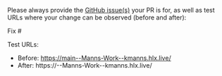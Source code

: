 Please always provide the [GitHub issue(s)](../issues) your PR is for, as well as test URLs where your change can be observed (before and after):

Fix #<gh-issue-id>

Test URLs:
- Before: https://main--Manns-Work--kmanns.hlx.live/
- After: https://<branch>--Manns-Work--kmanns.hlx.live/
